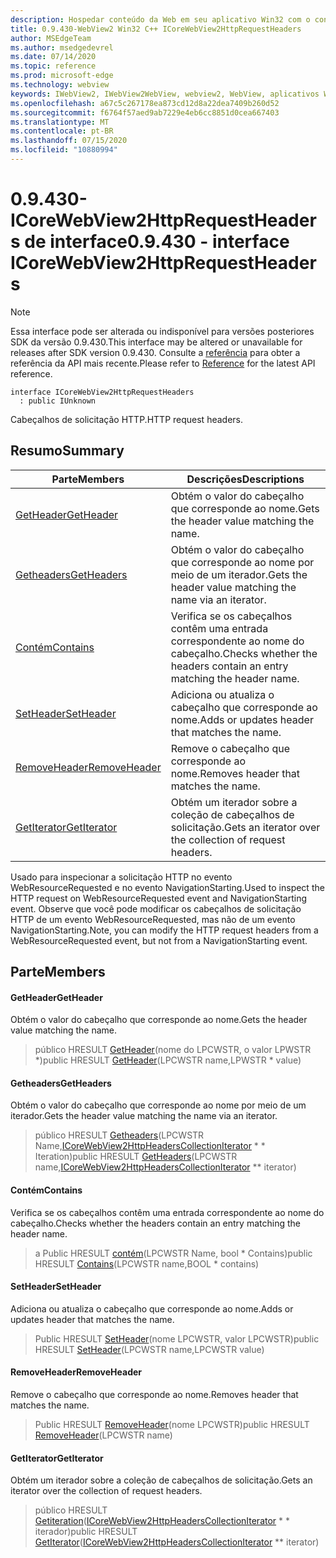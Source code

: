 ```yaml
---
description: Hospedar conteúdo da Web em seu aplicativo Win32 com o controle WebView2 do Microsoft Edge
title: 0.9.430-WebView2 Win32 C++ ICoreWebView2HttpRequestHeaders
author: MSEdgeTeam
ms.author: msedgedevrel
ms.date: 07/14/2020
ms.topic: reference
ms.prod: microsoft-edge
ms.technology: webview
keywords: IWebView2, IWebView2WebView, webview2, WebView, aplicativos Win32, Win32, Edge, ICoreWebView2, ICoreWebView2Host, controle do navegador, HTML Edge
ms.openlocfilehash: a67c5c267178ea873cd12d8a22dea7409b260d52
ms.sourcegitcommit: f6764f57aed9ab7229e4eb6cc8851d0cea667403
ms.translationtype: MT
ms.contentlocale: pt-BR
ms.lasthandoff: 07/15/2020
ms.locfileid: "10880994"
---
```

# <span data-ttu-id="fe3f6-104">0.9.430-ICoreWebView2HttpRequestHeaders de interface</span><span class="sxs-lookup"><span data-stu-id="fe3f6-104">0.9.430 - interface ICoreWebView2HttpRequestHeaders</span></span> 

> [!NOTE]
> <span data-ttu-id="fe3f6-105">Essa interface pode ser alterada ou indisponível para versões posteriores SDK da versão 0.9.430.</span><span class="sxs-lookup"><span data-stu-id="fe3f6-105">This interface may be altered or unavailable for releases after SDK version 0.9.430.</span></span> <span data-ttu-id="fe3f6-106">Consulte a [referência](../../../webview2-api-reference.md) para obter a referência da API mais recente.</span><span class="sxs-lookup"><span data-stu-id="fe3f6-106">Please refer to [Reference](../../../webview2-api-reference.md) for the latest API reference.</span></span>

```
interface ICoreWebView2HttpRequestHeaders
  : public IUnknown
```

<span data-ttu-id="fe3f6-107">Cabeçalhos de solicitação HTTP.</span><span class="sxs-lookup"><span data-stu-id="fe3f6-107">HTTP request headers.</span></span>

## <span data-ttu-id="fe3f6-108">Resumo</span><span class="sxs-lookup"><span data-stu-id="fe3f6-108">Summary</span></span>

 <span data-ttu-id="fe3f6-109">Parte</span><span class="sxs-lookup"><span data-stu-id="fe3f6-109">Members</span></span>                        | <span data-ttu-id="fe3f6-110">Descrições</span><span class="sxs-lookup"><span data-stu-id="fe3f6-110">Descriptions</span></span>
--------------------------------|---------------------------------------------
[<span data-ttu-id="fe3f6-111">GetHeader</span><span class="sxs-lookup"><span data-stu-id="fe3f6-111">GetHeader</span></span>](#getheader) | <span data-ttu-id="fe3f6-112">Obtém o valor do cabeçalho que corresponde ao nome.</span><span class="sxs-lookup"><span data-stu-id="fe3f6-112">Gets the header value matching the name.</span></span>
[<span data-ttu-id="fe3f6-113">Getheaders</span><span class="sxs-lookup"><span data-stu-id="fe3f6-113">GetHeaders</span></span>](#getheaders) | <span data-ttu-id="fe3f6-114">Obtém o valor do cabeçalho que corresponde ao nome por meio de um iterador.</span><span class="sxs-lookup"><span data-stu-id="fe3f6-114">Gets the header value matching the name via an iterator.</span></span>
[<span data-ttu-id="fe3f6-115">Contém</span><span class="sxs-lookup"><span data-stu-id="fe3f6-115">Contains</span></span>](#contains) | <span data-ttu-id="fe3f6-116">Verifica se os cabeçalhos contêm uma entrada correspondente ao nome do cabeçalho.</span><span class="sxs-lookup"><span data-stu-id="fe3f6-116">Checks whether the headers contain an entry matching the header name.</span></span>
[<span data-ttu-id="fe3f6-117">SetHeader</span><span class="sxs-lookup"><span data-stu-id="fe3f6-117">SetHeader</span></span>](#setheader) | <span data-ttu-id="fe3f6-118">Adiciona ou atualiza o cabeçalho que corresponde ao nome.</span><span class="sxs-lookup"><span data-stu-id="fe3f6-118">Adds or updates header that matches the name.</span></span>
[<span data-ttu-id="fe3f6-119">RemoveHeader</span><span class="sxs-lookup"><span data-stu-id="fe3f6-119">RemoveHeader</span></span>](#removeheader) | <span data-ttu-id="fe3f6-120">Remove o cabeçalho que corresponde ao nome.</span><span class="sxs-lookup"><span data-stu-id="fe3f6-120">Removes header that matches the name.</span></span>
[<span data-ttu-id="fe3f6-121">GetIterator</span><span class="sxs-lookup"><span data-stu-id="fe3f6-121">GetIterator</span></span>](#getiterator) | <span data-ttu-id="fe3f6-122">Obtém um iterador sobre a coleção de cabeçalhos de solicitação.</span><span class="sxs-lookup"><span data-stu-id="fe3f6-122">Gets an iterator over the collection of request headers.</span></span>

<span data-ttu-id="fe3f6-123">Usado para inspecionar a solicitação HTTP no evento WebResourceRequested e no evento NavigationStarting.</span><span class="sxs-lookup"><span data-stu-id="fe3f6-123">Used to inspect the HTTP request on WebResourceRequested event and NavigationStarting event.</span></span> <span data-ttu-id="fe3f6-124">Observe que você pode modificar os cabeçalhos de solicitação HTTP de um evento WebResourceRequested, mas não de um evento NavigationStarting.</span><span class="sxs-lookup"><span data-stu-id="fe3f6-124">Note, you can modify the HTTP request headers from a WebResourceRequested event, but not from a NavigationStarting event.</span></span>

## <span data-ttu-id="fe3f6-125">Parte</span><span class="sxs-lookup"><span data-stu-id="fe3f6-125">Members</span></span>

#### <span data-ttu-id="fe3f6-126">GetHeader</span><span class="sxs-lookup"><span data-stu-id="fe3f6-126">GetHeader</span></span> 

<span data-ttu-id="fe3f6-127">Obtém o valor do cabeçalho que corresponde ao nome.</span><span class="sxs-lookup"><span data-stu-id="fe3f6-127">Gets the header value matching the name.</span></span>

> <span data-ttu-id="fe3f6-128">público HRESULT [GetHeader](#getheader)(nome do LPCWSTR, o valor LPWSTR \*)</span><span class="sxs-lookup"><span data-stu-id="fe3f6-128">public HRESULT [GetHeader](#getheader)(LPCWSTR name,LPWSTR \* value)</span></span>

#### <span data-ttu-id="fe3f6-129">Getheaders</span><span class="sxs-lookup"><span data-stu-id="fe3f6-129">GetHeaders</span></span> 

<span data-ttu-id="fe3f6-130">Obtém o valor do cabeçalho que corresponde ao nome por meio de um iterador.</span><span class="sxs-lookup"><span data-stu-id="fe3f6-130">Gets the header value matching the name via an iterator.</span></span>

> <span data-ttu-id="fe3f6-131">público HRESULT [Getheaders](#getheaders)(LPCWSTR Name,[ICoreWebView2HttpHeadersCollectionIterator](ICoreWebView2HttpHeadersCollectionIterator.md) \* \* Iteration)</span><span class="sxs-lookup"><span data-stu-id="fe3f6-131">public HRESULT [GetHeaders](#getheaders)(LPCWSTR name,[ICoreWebView2HttpHeadersCollectionIterator](ICoreWebView2HttpHeadersCollectionIterator.md) \*\* iterator)</span></span>

#### <span data-ttu-id="fe3f6-132">Contém</span><span class="sxs-lookup"><span data-stu-id="fe3f6-132">Contains</span></span> 

<span data-ttu-id="fe3f6-133">Verifica se os cabeçalhos contêm uma entrada correspondente ao nome do cabeçalho.</span><span class="sxs-lookup"><span data-stu-id="fe3f6-133">Checks whether the headers contain an entry matching the header name.</span></span>

> <span data-ttu-id="fe3f6-134">a Public HRESULT [contém](#contains)(LPCWSTR Name, bool \* Contains)</span><span class="sxs-lookup"><span data-stu-id="fe3f6-134">public HRESULT [Contains](#contains)(LPCWSTR name,BOOL \* contains)</span></span>

#### <span data-ttu-id="fe3f6-135">SetHeader</span><span class="sxs-lookup"><span data-stu-id="fe3f6-135">SetHeader</span></span> 

<span data-ttu-id="fe3f6-136">Adiciona ou atualiza o cabeçalho que corresponde ao nome.</span><span class="sxs-lookup"><span data-stu-id="fe3f6-136">Adds or updates header that matches the name.</span></span>

> <span data-ttu-id="fe3f6-137">Public HRESULT [SetHeader](#setheader)(nome LPCWSTR, valor LPCWSTR)</span><span class="sxs-lookup"><span data-stu-id="fe3f6-137">public HRESULT [SetHeader](#setheader)(LPCWSTR name,LPCWSTR value)</span></span>

#### <span data-ttu-id="fe3f6-138">RemoveHeader</span><span class="sxs-lookup"><span data-stu-id="fe3f6-138">RemoveHeader</span></span> 

<span data-ttu-id="fe3f6-139">Remove o cabeçalho que corresponde ao nome.</span><span class="sxs-lookup"><span data-stu-id="fe3f6-139">Removes header that matches the name.</span></span>

> <span data-ttu-id="fe3f6-140">Public HRESULT [RemoveHeader](#removeheader)(nome LPCWSTR)</span><span class="sxs-lookup"><span data-stu-id="fe3f6-140">public HRESULT [RemoveHeader](#removeheader)(LPCWSTR name)</span></span>

#### <span data-ttu-id="fe3f6-141">GetIterator</span><span class="sxs-lookup"><span data-stu-id="fe3f6-141">GetIterator</span></span> 

<span data-ttu-id="fe3f6-142">Obtém um iterador sobre a coleção de cabeçalhos de solicitação.</span><span class="sxs-lookup"><span data-stu-id="fe3f6-142">Gets an iterator over the collection of request headers.</span></span>

> <span data-ttu-id="fe3f6-143">público HRESULT [Getiteration](#getiterator)([ICoreWebView2HttpHeadersCollectionIterator](ICoreWebView2HttpHeadersCollectionIterator.md) \* \* iterador)</span><span class="sxs-lookup"><span data-stu-id="fe3f6-143">public HRESULT [GetIterator](#getiterator)([ICoreWebView2HttpHeadersCollectionIterator](ICoreWebView2HttpHeadersCollectionIterator.md) \*\* iterator)</span></span>

